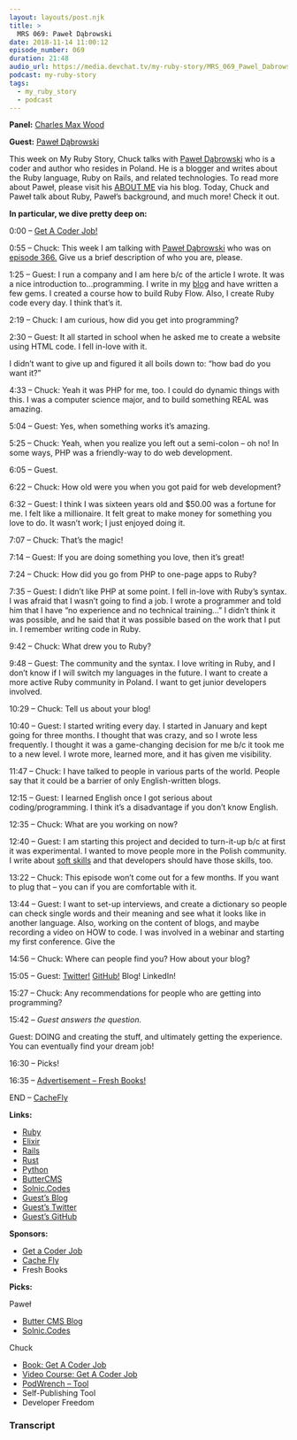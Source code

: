 ```yaml
---
layout: layouts/post.njk
title: >
  MRS 069: Paweł Dąbrowski
date: 2018-11-14 11:00:12
episode_number: 069
duration: 21:48
audio_url: https://media.devchat.tv/my-ruby-story/MRS_069_Pawel_Dabrowski.mp3
podcast: my-ruby-story
tags:
  - my_ruby_story
  - podcast
---
```


**Panel:** [Charles Max Wood](https://twitter.com/cmaxw?ref_src=twsrc%255Egoogle%257Ctwcamp%255Eserp%257Ctwgr%255Eauthor)

**Guest:** [Paweł Dąbrowski](https://github.com/rubyhero)

This week on My Ruby Story, Chuck talks with [Paweł Dąbrowski](https://github.com/rubyhero) who is a coder and author who resides in Poland. He is a blogger and writes about the Ruby language, Ruby on Rails, and related technologies. To read more about Paweł, please visit his [ABOUT ME](https://pdabrowski.com/about) via his blog. Today, Chuck and Paweł talk about Ruby, Paweł’s background, and much more! Check it out.

**In particular, we dive pretty deep on:**

0:00 – [Get A Coder Job!](http://getacoderjob.com/)

0:55 – Chuck: This week I am talking with [Paweł Dąbrowski](https://github.com/rubyhero) who was on [episode 366.](https://devchat.tv/ruby-rogues/rr-366-build-your-own-rspec-a-gentle-metaprogramming-intro-with-pawel-dąbrowski/) Give us a brief description of who you are, please.

1:25 – Guest: I run a company and I am here b/c of the article I wrote. It was a nice introduction to...programming. I write in my [blog](https://pdabrowski.com/blog/articles) and have written a few gems. I created a course how to build Ruby Flow. Also, I create Ruby code every day. I think that’s it.

2:19 – Chuck: I am curious, how did you get into programming?

2:30 – Guest: It all started in school when he asked me to create a website using HTML code. I fell in-love with it.

I didn’t want to give up and figured it all boils down to: “how bad do you want it?”

4:33 – Chuck: Yeah it was PHP for me, too. I could do dynamic things with this. I was a computer science major, and to build something REAL was amazing.

5:04 – Guest: Yes, when something works it’s amazing.&nbsp;

5:25 – Chuck: Yeah, when you realize you left out a semi-colon – oh no! In some ways, PHP was a friendly-way to do web development.&nbsp;

6:05 – Guest.

6:22 – Chuck: How old were you when you got paid for web development?

6:32 – Guest: I think I was sixteen years old and \$50.00 was a fortune for me. I felt like a millionaire. It felt great to make money for something you love to do. It wasn’t work; I just enjoyed doing it.

7:07 – Chuck: That’s the magic!

7:14 – Guest: If you are doing something you love, then it’s great!

7:24 – Chuck: How did you go from PHP to one-page apps to Ruby?

7:35 – Guest: I didn’t like PHP at some point. I fell in-love with Ruby’s syntax. I was afraid that I wasn’t going to find a job. I wrote a programmer and told him that I have “no experience and no technical training...” I didn’t think it was possible, and he said that it was possible based on the work that I put in. I remember writing code in Ruby.

9:42 – Chuck: What drew you to Ruby?

9:48 – Guest: The community and the syntax. I love writing in Ruby, and I don’t know if I will switch my languages in the future. I want to create a more active Ruby community in Poland. I want to get junior developers involved.

10:29 – Chuck: Tell us about your blog!

10:40 – Guest: I started writing every day. I started in January and kept going for three months. I thought that was crazy, and so I wrote less frequently. I thought it was a game-changing decision for me b/c it took me to a new level. I wrote more, learned more, and it has given me visibility.

11:47 – Chuck: I have talked to people in various parts of the world. People say that it could be a barrier of only English-written blogs.

12:15 – Guest: I learned English once I got serious about coding/programming. I think it’s a disadvantage if you don’t know English.

12:35 – Chuck: What are you working on now?

12:40 – Guest: I am starting this project and decided to turn-it-up b/c at first it was experimental. I wanted to move people more in the Polish community. I write about [soft skills](https://pdabrowski.com/blog/books/soft-skills-the-software-developers-life-manual) and that developers should have those skills, too.

13:22 – Chuck: This episode won’t come out for a few months. If you want to plug that – you can if you are comfortable with it.

13:44 – Guest: I want to set-up interviews, and create a dictionary so people can check single words and their meaning and see what it looks like in another language. Also, working on the content of blogs, and maybe recording a video on HOW to code. I was involved in a webinar and starting my first conference. Give the

14:56 – Chuck: Where can people find you? How about your blog?

15:05 – Guest: [Twitter!](https://twitter.com/pdabrowski_k1) [GitHub!](https://github.com/rubyhero) Blog! LinkedIn!

15:27 – Chuck: Any recommendations for people who are getting into programming?

15:42 – _Guest answers the question._

Guest: DOING and creating the stuff, and ultimately getting the experience. You can eventually find your dream job!

16:30 – Picks!

16:35 – [Advertisement – Fresh Books!](https://www.freshbooks.com/?ref=ppc-na-fb&camp=US%2528SEM%2529Branded%257CEXM&ag=freshbooks+%252Bx&kw=freshbooks&campaignid=717543354&adgroupid=51893696397&kwid=kwd-298507762065&dv=c&ntwk=g&crid=285105591548&source=GOOGLE&gclid=EAIaIQobChMI8viYt8GL3gIVj4dpCh1UVgrBEAAYASAAEgK1afD_BwE&gclsrc=aw.ds&dclid=CL34x7jBi94CFVO6TwodjvwGtA)

END – [CacheFly](https://www.cachefly.com)

**Links:**

- [Ruby](https://www.ruby-lang.org/en/)
- [Elixir](https://elixir-lang.org)
- [Rails](https://github.com/rails/rails)
- [Rust](https://www.rust-lang.org/en-US/)
- [Python](https://www.python.org)
- [ButterCMS](https://buttercms.com/blog/json-serialization-in-rails-a-complete-guide)
- [Solnic.Codes](https://solnic.codes/2018/08/29/a-quick-recap-and-plans-for-the-future/)
- [Guest’s Blog](https://pdabrowski.com/blog/articles)
- [Guest’s Twitter](https://twitter.com/pdabrowski_k1)
- [Guest’s GitHub](https://github.com/rubyhero)

**Sponsors:**

- [Get a Coder Job](http://getacoderjob.com/)
- [Cache Fly](https://www.cachefly.com)
- Fresh Books

**Picks:**

Paweł

- [Butter CMS Blog](https://buttercms.com/blog/json-serialization-in-rails-a-complete-guide)
- [Solnic.Codes](https://solnic.codes/2018/08/29/a-quick-recap-and-plans-for-the-future/)

Chuck

- [Book: Get A Coder Job](https://devchat.tv/store/get-a-coder-job-ebook/)
- [Video Course: Get A Coder Job](https://devchat.tv/store/get-a-coder-job-video-course/)
- [PodWrench – Tool](https://podwrench.com)
- Self-Publishing Tool
- Developer Freedom

### Transcript
